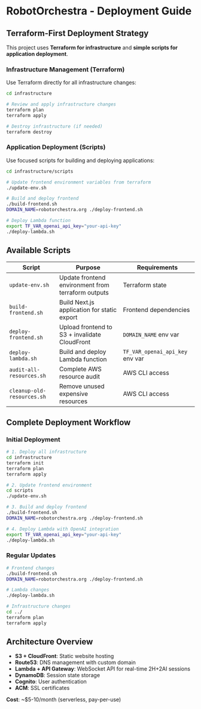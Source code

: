 # RobotOrchestra - Deployment Guide

## **Terraform-First Deployment Strategy**

This project uses **Terraform for infrastructure** and **simple scripts for application deployment**.

### **Infrastructure Management (Terraform)**

Use Terraform directly for all infrastructure changes:

```bash
cd infrastructure

# Review and apply infrastructure changes
terraform plan
terraform apply

# Destroy infrastructure (if needed)
terraform destroy
```

### **Application Deployment (Scripts)**

Use focused scripts for building and deploying applications:

```bash
cd infrastructure/scripts

# Update frontend environment variables from terraform
./update-env.sh

# Build and deploy frontend
./build-frontend.sh
DOMAIN_NAME=robotorchestra.org ./deploy-frontend.sh

# Deploy Lambda function
export TF_VAR_openai_api_key="your-api-key"
./deploy-lambda.sh
```

## **Available Scripts**

| Script | Purpose | Requirements |
|--------|---------|--------------|
| `update-env.sh` | Update frontend environment from terraform outputs | Terraform state |
| `build-frontend.sh` | Build Next.js application for static export | Frontend dependencies |
| `deploy-frontend.sh` | Upload frontend to S3 + invalidate CloudFront | `DOMAIN_NAME` env var |
| `deploy-lambda.sh` | Build and deploy Lambda function | `TF_VAR_openai_api_key` env var |
| `audit-all-resources.sh` | Complete AWS resource audit | AWS CLI access |
| `cleanup-old-resources.sh` | Remove unused expensive resources | AWS CLI access |

## **Complete Deployment Workflow**

### Initial Deployment
```bash
# 1. Deploy all infrastructure
cd infrastructure
terraform init
terraform plan
terraform apply

# 2. Update frontend environment
cd scripts
./update-env.sh

# 3. Build and deploy frontend
./build-frontend.sh
DOMAIN_NAME=robotorchestra.org ./deploy-frontend.sh

# 4. Deploy Lambda with OpenAI integration
export TF_VAR_openai_api_key="your-api-key"
./deploy-lambda.sh
```

### Regular Updates
```bash
# Frontend changes
./build-frontend.sh
DOMAIN_NAME=robotorchestra.org ./deploy-frontend.sh

# Lambda changes
./deploy-lambda.sh

# Infrastructure changes
cd ../
terraform plan
terraform apply
```

## **Architecture Overview**

- **S3 + CloudFront**: Static website hosting
- **Route53**: DNS management with custom domain
- **Lambda + API Gateway**: WebSocket API for real-time 2H+2AI sessions
- **DynamoDB**: Session state storage
- **Cognito**: User authentication
- **ACM**: SSL certificates

**Cost**: ~$5-10/month (serverless, pay-per-use)
